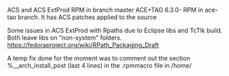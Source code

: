 ACS and ACS ExtProd RPM in branch master
ACE+TAO 6.3.0-<ACSVERSION> RPM in ace-tao branch. It has ACS patches applied to the source

Some issues in ACS ExtProd with Rpaths due to Eclipse libs and TcTlk build. Both leave libs on "non-system" folders.
https://fedoraproject.org/wiki/RPath_Packaging_Draft

A temp fix done for the moment was to comment out the section %__arch_install_post (last 4 lines) 
in the .rpmmacro file in /home/<user used to build-rebuild rpm>
